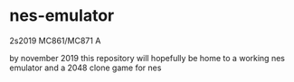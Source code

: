 # nes-emulator
2s2019 MC861/MC871 A

by november 2019 this repository will hopefully be home to a working nes emulator
and a 2048 clone game for nes

